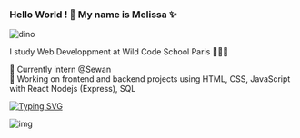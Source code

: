 ### Hello World ! 👋 My name is Melissa ✨

![dino](https://user-images.githubusercontent.com/83476211/150872409-7f94d6d1-0353-41a9-86ce-55d5901c4cca.gif)


I study Web Developpment at Wild Code School Paris 👩🏻‍💻

👀 Currently intern @Sewan </br>
🌱 Working on frontend and backend projects using HTML, CSS, JavaScript with React Nodejs (Express), SQL </br>
 
[![Typing SVG](https://readme-typing-svg.herokuapp.com?color=%23CA5E36&size=23&lines=Web+developer+in+training;Wild+Code+School+student)](https://git.io/typing-svg)



<!-- <a href="https://www.linkedin.com/in/melissa-olas/"><img src="https://user-images.githubusercontent.com/83476211/150873492-1172b1a8-749e-4a16-89d0-0c919fe534ed.png
"/></a> -->

![img](https://user-images.githubusercontent.com/83476211/150872549-9f2770f1-9f42-4b28-a936-b64e9cb7fd3d.jpeg)

